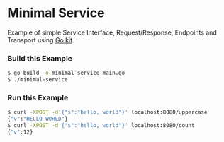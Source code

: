 # Minimal Service

Example of simple Service Interface, Request/Response, Endpoints and Transport using [Go kit](https://github.com/go-kit).

### Build this Example
```bash
$ go build -o minimal-service main.go
$ ./minimal-service
```

### Run this Example
```bash
$ curl -XPOST -d'{"s":"hello, world"}' localhost:8080/uppercase
{"v":"HELLO WORLD"}
$ curl -XPOST -d'{"s":"hello, world"}' localhost:8080/count
{"v":12}
```
